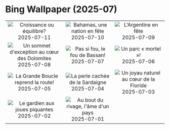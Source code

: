 # Bing Wallpaper (2025-07)

|  |  |  |
|:---:|:---:|:---:|
| ![](https://www.bing.com/th?id=OHR.TokyoSunrise_FR-CA0169507494_400x240.jpg "Croissance ou équilibre?") 2025-07-11 | ![](https://www.bing.com/th?id=OHR.BahamaBlues_FR-CA5790040878_400x240.jpg "Bahamas, une nation en fête") 2025-07-10 | ![](https://www.bing.com/th?id=OHR.ConstitucionStation_FR-CA5656612797_400x240.jpg "L'Argentine en fête") 2025-07-09 |
| ![](https://www.bing.com/th?id=OHR.SecedaPeak_FR-CA5229717500_400x240.jpg "Un sommet d'exception au cœur des Dolomites") 2025-07-08 | ![](https://www.bing.com/th?id=OHR.ShetlandGannets_FR-CA5027328603_400x240.jpg "Pas si fou, le fou de Bassan!") 2025-07-07 | ![](https://www.bing.com/th?id=OHR.MesquiteFlats_FR-CA4883989407_400x240.jpg "Un parc « mortel »!") 2025-07-06 |
| ![](https://www.bing.com/th?id=OHR.TourCyclists_FR-CA4748995324_400x240.jpg "La Grande Boucle reprend la route!") 2025-07-05 | ![](https://www.bing.com/th?id=OHR.OroseiSardegna_FR-CA4632087069_400x240.jpg "La perle cachée de la Sardaigne") 2025-07-04 | ![](https://www.bing.com/th?id=OHR.RainbowRiver_FR-CA2932903176_400x240.jpg "Un joyau naturel au cœur de la Floride") 2025-07-03 |
| ![](https://www.bing.com/th?id=OHR.MaroonClownfish_FR-CA2812323581_400x240.jpg "Le gardien aux joues piquantes") 2025-07-02 | ![](https://www.bing.com/th?id=OHR.CanadaDayFogo_FR-CA2667596304_400x240.jpg "Au bout du rivage, l'âme d'un pays") 2025-07-01 |  |
